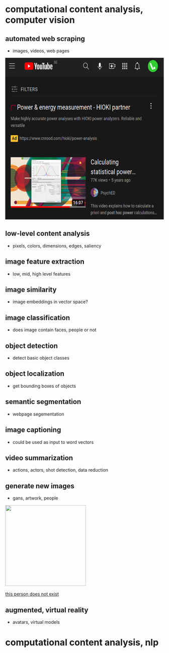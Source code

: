 # computational content analysis, computer vision

## automated web scraping
- images, videos, web pages

<img src="https://github.com/nils-holmberg/cca-cv/raw/main/web/isk/website.png" width="512" height="512">

## low-level content analysis
- pixels, colors, dimensions, edges, saliency

## image feature extraction
- low, mid, high level features

## image similarity
- image embeddings in vector space?

## image classification
- does image contain faces, people or not

## object detection
- detect basic object classes

## object localization
- get bounding boxes of objects

## semantic segmentation
- webpage segementation

## image captioning
- could be used as input to word vectors

## video summarization
- actions, actors, shot detection, data reduction

## generate new images
- gans, artwork, people

<img src="https://nils-holmberg.github.io/scom-expm/img/person/person-fn-001.jpg_output.png" width="256" height="256">

[this person does not exist](https://this-person-does-not-exist.com/en)

## augmented, virtual reality
- avatars, virtual models

# computational content analysis, nlp







